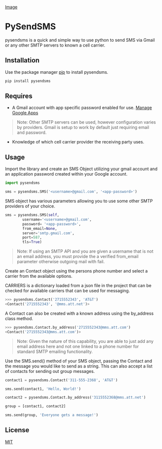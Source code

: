 [Image]("https://github.com/aaronpierce/pysendsms/blob/master/resources/PySendSMS200x200.png")

# PySendSMS

pysendsms is a quick and simple way to use python to send SMS via Gmail or any other SMTP servers to known a cell carrier.

## Installation

Use the package manager [pip](https://pypi.org/project/pysendsms) to install pysendsms.

```bash
pip install pysendsms
```

## Requires

 - A Gmail account with app specific password enabled for use. [Manage Google Apps](https://myaccount.google.com/apppasswords)

>  Note: Other SMTP servers can be used, however configuration varies by providers. Gmail is setup to work by default just requiring email and password.

- Knowledge of which cell carrier provider the receiving party uses.

## Usage

Import the library and create an SMS Object utilizing your gmail account and an application password created within your Google account.

```python
import pysendsms

sms = pysendsms.SMS('<username>@gmail.com', '<app-password>')
```
SMS object has various parameters allowing you to use some other SMTP providers of your choice.
```python
sms = pysendsms.SMS(self,
		username='<username>@gmail.com',
		password= '<app-password>',
		from_email=None,
		server='smtp.gmail.com',
		port=587,
		tls=True)
```
>Note: If using an SMTP API and you are given a username that is not an email address, you must provide the a verified from_email parameter otherwise outgoing mail with fail.

Create an Contact object using the persons phone number and select a carrier from the available options.
  
CARRIERS is a dictionary loaded from a json file in the project that can be checked for available carriers that can be used for messaging.
  
```python
>>> pysendsms.Contact('2715552343', 'AT&T')
<Contact('2715552343', '@mms.att.net')>
```
A Contact can also be created with a known address using the by_address class method.
```python
>>> pysendsms.Contact.by_address('2715552343@mms.att.com')
<Contact('2715552343@mms.att.com')>
```
>Note: Given the nature of this capability, you are able to just add any email address here and not one linked to a phone number for standard SMTP emailing functionality.


Use the SMS.send() method of your SMS object, passing the Contact and the message you would like to send as a string. This can also accept a list of contacts for sending out group messages.
```python
contact1 = pysendsms.Contact('311-555-2368', 'AT&T')

sms.send(contact1, 'Hello, World!')

contact2 = pysendsms.Contact.by_address('3115552368@mms.att.net')

group = [contact1, contact2]

sms.send(group, 'Everyone gets a message!')
```

## License
  
[MIT](https://choosealicense.com/licenses/mit/)
